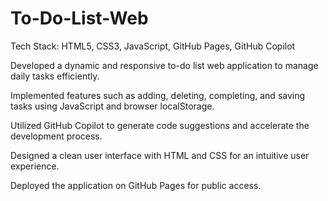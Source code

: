 # To-Do-List-Web
Tech Stack: HTML5, CSS3, JavaScript, GitHub Pages, GitHub Copilot

Developed a dynamic and responsive to-do list web application to manage daily tasks efficiently.

Implemented features such as adding, deleting, completing, and saving tasks using JavaScript and browser localStorage.

Utilized GitHub Copilot to generate code suggestions and accelerate the development process.

Designed a clean user interface with HTML and CSS for an intuitive user experience.

Deployed the application on GitHub Pages for public access.
